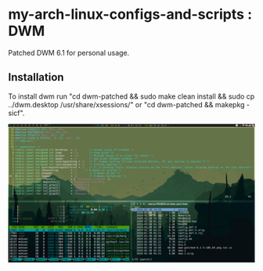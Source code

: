 # my-arch-linux-configs-and-scripts : DWM
Patched DWM 6.1 for personal usage.

Installation
------------
To install dwm run "cd dwm-patched && sudo make clean install && sudo cp ../dwm.desktop /usr/share/xsessions/" or "cd dwm-patched && makepkg -sicf".

![Screenshot](screenshot1.png)
